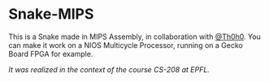 # Snake-MIPS

This is a Snake made in MIPS Assembly, in collaboration with [@Th0h0](https://github.com/Th0h0). You can make it work on a NIOS Multicycle Processor, running on a Gecko Board FPGA for example. 

*It was realized in the context of the course CS-208 at EPFL.*
